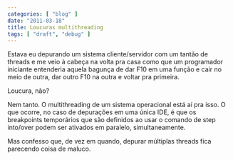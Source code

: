 ```yaml
---
categories: [ "blog" ]
date: "2011-03-18"
title: Loucuras multithreading
tags: [ "draft", "debug" ]
---
```

Estava eu depurando um sistema cliente/servidor com um tantão de threads e me veio à cabeça na volta pra casa como que um programador iniciante entenderia aquela bagunça de dar F10 em uma função e cair no meio de outra, dar outro F10 na outra e voltar pra primeira.

Loucura, não?

Nem tanto. O multithreading de um sistema operacional está aí pra isso. O que ocorre, no caso de depurações em uma única IDE, é que os breakpoints temporários que são definidos ao usar o comando de step into/over podem ser ativados em paralelo, simultaneamente.


Mas confesso que, de vez em quando, depurar múltiplas threads fica parecendo coisa de maluco.

